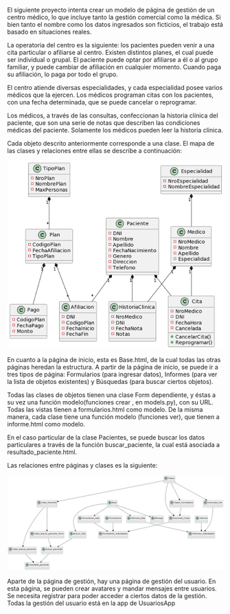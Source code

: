 El siguiente proyecto intenta crear un modelo de página de gestión de un centro médico, lo que incluye tanto la gestión comercial como la médica. Si bien tanto el nombre como los datos ingresados son ficticios, el trabajo está basado en situaciones reales.

La operatoria del centro es la siguiente: los pacientes pueden venir a una cita particular o afiliarse al centro. Existen distintos planes, el cual puede ser individual o grupal. El paciente puede optar por afiliarse a él o al grupo familiar, y puede cambiar de afiliación en cualquier momento. Cuando paga su afiliación, lo paga por todo el grupo.

El centro atiende diversas especialidades, y cada especialidad posee varios médicos que la ejercen. Los médicos programan citas con los pacientes, con una fecha determinada, que se puede cancelar o reprogramar.

Los médicos, a través de las consultas, confeccionan la historia clínica del paciente, que son una serie de notas que describen las condiciones médicas del paciente. Solamente los médicos pueden leer la historia clínica.

Cada objeto descrito anteriormente corresponde a una clase. El mapa de las clases y relaciones entre ellas se describe a continuación:

![plot](ModeloClases.png)

En cuanto a la página de inicio, esta es Base.html, de la cual todas las otras páginas heredan la estructura.
A partir de la página de inicio, se puede ir a tres tipos de página: Formularios (para ingresar datos), Informes (para ver la lista de objetos existentes) y Búsquedas (para buscar ciertos objetos).

Todas las clases de objetos tienen una clase Form dependiente, y éstas a su vez una función modelo(funciones crear , en models.py), con su URL. Todas las vistas tienen a formularios.html como modelo.
De la misma manera, cada clase tiene una función modelo (funciones ver), que tienen a informe.html como modelo.

En el caso particular de la clase Pacientes, se puede buscar los datos particulares a través de la función buscar_paciente, la cual está asociada a resultado_paciente.html.

Las relaciones entre páginas y clases es la siguiente:

![plot](ModeloPagina.png)

Aparte de la página de gestión, hay una página de gestión del usuario. En esta página, se pueden crear avatares y mandar mensajes entre usuarios. Se necesita registrar para poder acceder a ciertos datos de la gestión. Todas la gestión del usuario está en la app de UsuariosApp